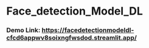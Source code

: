 # Face_detection_Model_DL

### Demo Link: https://facedetectionmodeldl-cfcd6appwv8soixngfwsdod.streamlit.app/

